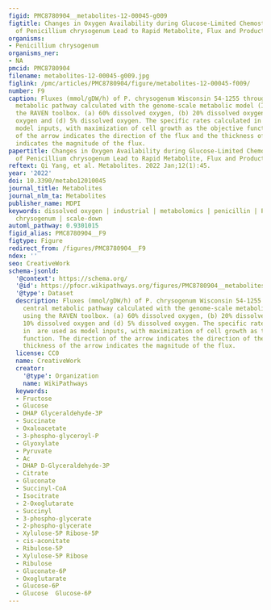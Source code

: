 ```yaml
---
figid: PMC8780904__metabolites-12-00045-g009
figtitle: Changes in Oxygen Availability during Glucose-Limited Chemostat Cultivations
  of Penicillium chrysogenum Lead to Rapid Metabolite, Flux and Productivity Responses
organisms:
- Penicillium chrysogenum
organisms_ner:
- NA
pmcid: PMC8780904
filename: metabolites-12-00045-g009.jpg
figlink: /pmc/articles/PMC8780904/figure/metabolites-12-00045-f009/
number: F9
caption: Fluxes (mmol/gDW/h) of P. chrysogenum Wisconsin 54-1255 through the central
  metabolic pathway calculated with the genome-scale metabolic model (IAL1006) using
  the RAVEN toolbox. (a) 60% dissolved oxygen, (b) 20% dissolved oxygen, (c) 10% dissolved
  oxygen and (d) 5% dissolved oxygen. The specific rates calculated in  are used as
  model inputs, with maximization of cell growth as the objective function. The direction
  of the arrow indicates the direction of the flux and the thickness of the arrow
  indicates the magnitude of the flux.
papertitle: Changes in Oxygen Availability during Glucose-Limited Chemostat Cultivations
  of Penicillium chrysogenum Lead to Rapid Metabolite, Flux and Productivity Responses.
reftext: Qi Yang, et al. Metabolites. 2022 Jan;12(1):45.
year: '2022'
doi: 10.3390/metabo12010045
journal_title: Metabolites
journal_nlm_ta: Metabolites
publisher_name: MDPI
keywords: dissolved oxygen | industrial | metabolomics | penicillin | Penicillium
  chrysogenum | scale-down
automl_pathway: 0.9301015
figid_alias: PMC8780904__F9
figtype: Figure
redirect_from: /figures/PMC8780904__F9
ndex: ''
seo: CreativeWork
schema-jsonld:
  '@context': https://schema.org/
  '@id': https://pfocr.wikipathways.org/figures/PMC8780904__metabolites-12-00045-g009.html
  '@type': Dataset
  description: Fluxes (mmol/gDW/h) of P. chrysogenum Wisconsin 54-1255 through the
    central metabolic pathway calculated with the genome-scale metabolic model (IAL1006)
    using the RAVEN toolbox. (a) 60% dissolved oxygen, (b) 20% dissolved oxygen, (c)
    10% dissolved oxygen and (d) 5% dissolved oxygen. The specific rates calculated
    in  are used as model inputs, with maximization of cell growth as the objective
    function. The direction of the arrow indicates the direction of the flux and the
    thickness of the arrow indicates the magnitude of the flux.
  license: CC0
  name: CreativeWork
  creator:
    '@type': Organization
    name: WikiPathways
  keywords:
  - Fructose
  - Glucose
  - DHAP Glyceraldehyde-3P
  - Succinate
  - Oxaloacetate
  - 3-phospho-glyceroyl-P
  - Glyoxylate
  - Pyruvate
  - Ac
  - DHAP D-Glyceraldehyde-3P
  - Citrate
  - Gluconate
  - Succinyl-CoA
  - Isocitrate
  - 2-Oxoglutarate
  - Succinyl
  - 3-phospho-glycerate
  - 2-phospho-glycerate
  - Xylulose-5P Ribose-5P
  - cis-aconitate
  - Ribulose-5P
  - Xylulose-5P Ribose
  - Ribulose
  - Gluconate-6P
  - Oxoglutarate
  - Glucose-6P
  - Glucose  Glucose-6P
---
```

